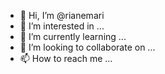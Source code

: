 - 👋 Hi, I’m @rianemari
- 👀 I’m interested in ...
- 🌱 I’m currently learning ...
- 💞️ I’m looking to collaborate on ...
- 📫 How to reach me ...

<!---
rianemari/rianemari is a ✨ special ✨ repository because its `README.md` (this file) appears on your GitHub profile.
You can click the Preview link to take a look at your changes.
--->
